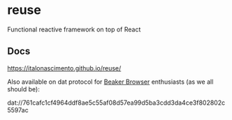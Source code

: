 # reuse

Functional reactive framework on top of React

## Docs

https://italonascimento.github.io/reuse/

Also available on dat protocol for [Beaker Browser](https://beakerbrowser.com) enthusiasts (as we all should be):

dat://761cafc1cf4964ddf8ae5c55af08d57ea99d5ba3cdd3da4ce3f802802c5597ac
